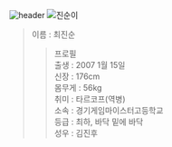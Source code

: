 ![header](https://capsule-render.vercel.app/api?type=Waving&color=CC3D3D&height=200&section=header&text=4기생위키&fontSize=50&animation=fadeIn&fontColor=DDDDDD)
![진순이](https://search.pstatic.net/common/?src=http%3A%2F%2Fblogfiles.naver.net%2FMjAyMTA0MDlfMjkz%2FMDAxNjE3OTI5ODU4MTYx.LVWnbwICKWBlm1yZd3ENLz0L1GM32yV5isl1Ej3Eb9Mg.5PewcZHd6NxBPHLPviq-NiKdv8h7tRIkLotBqigXRlYg.JPEG.chr0395%2FKakaoTalk_20210409_095522574.jpg&type=sc960_832)  
> 이름 : 최진순
>> 프로필
</br>출생 : 2007 1월 15일  
신장 : 176cm   
몸무게 : 56kg  
취미 : 타르코프(역병)  
소속 : 경기게임마이스터고등학교  
등급 : 최하, 바닥 밑에 바닥  
성우 : 김진후
